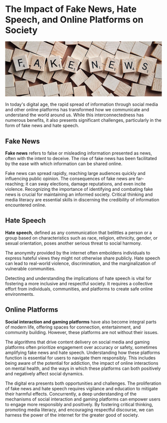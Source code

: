 # The Impact of Fake News, Hate Speech, and Online Platforms on Society

![Fake News](img/fakenews.jpg)

In today's digital age, the rapid spread of information through social media and other online platforms has transformed how we communicate and understand the world around us. While this interconnectedness has numerous benefits, it also presents significant challenges, particularly in the form of fake news and hate speech.

## Fake News

**Fake news** refers to false or misleading information presented as news, often with the intent to deceive. The rise of fake news has been facilitated by the ease with which information can be shared online.

Fake news can spread rapidly, reaching large audiences quickly and influencing public opinion. The consequences of fake news are far-reaching; it can sway elections, damage reputations, and even incite violence. Recognizing the importance of identifying and combating fake news is crucial for maintaining an informed society. Critical thinking and media literacy are essential skills in discerning the credibility of information encountered online.

## Hate Speech

**Hate speech**, defined as any communication that belittles a person or a group based on characteristics such as race, religion, ethnicity, gender, or sexual orientation, poses another serious threat to social harmony.

The anonymity provided by the internet often emboldens individuals to express hateful views they might not otherwise share publicly. Hate speech can lead to real-world violence, discrimination, and the marginalization of vulnerable communities.

Detecting and understanding the implications of hate speech is vital for fostering a more inclusive and respectful society. It requires a collective effort from individuals, communities, and platforms to create safe online environments.

## Online Platforms

**Social interaction and gaming platforms** have also become integral parts of modern life, offering spaces for connection, entertainment, and community building. However, these platforms are not without their issues.

The algorithms that drive content delivery on social media and gaming platforms often prioritize engagement over accuracy or safety, sometimes amplifying fake news and hate speech. Understanding how these platforms function is essential for users to navigate them responsibly. This includes being aware of the potential for addiction, the impact of online interactions on mental health, and the ways in which these platforms can both positively and negatively affect social dynamics.

The digital era presents both opportunities and challenges. The proliferation of fake news and hate speech requires vigilance and education to mitigate their harmful effects. Concurrently, a deep understanding of the mechanisms of social interaction and gaming platforms can empower users to engage more responsibly and positively. By fostering critical thinking, promoting media literacy, and encouraging respectful discourse, we can harness the power of the internet for the greater good of society.
